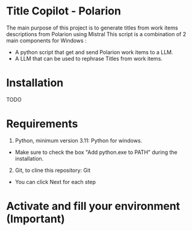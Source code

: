 # Title Copilot - Polarion
The main purpose of this project is to generate titles from work items descriptions from Polarion using Mistral
This script is a combination of 2 main components for Windows :
- A python script that get and send Polarion work items to a LLM.
- A LLM that can be used to rephrase Titles from work items.

# Installation
TODO

# Requirements
1. Python, minimum version 3.11: Python for windows.
  - Make sure to check the box "Add python.exe to PATH" during the installation.
2. Git, to cline this repository: Git
  - You can click Next for each step


# Activate and fill your environment (Important)

